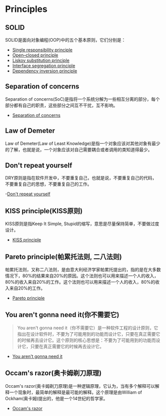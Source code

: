 # Principles

## SOLID

SOLID是面向对象编程(OOP)中的五个基本原则，它们分别是：

- [Single responsibility principle](https://en.wikipedia.org/wiki/Single_responsibility_principle)
- [Open–closed principle](https://en.wikipedia.org/wiki/Open%E2%80%93closed_principle)
- [Liskov substitution principle](https://en.wikipedia.org/wiki/Liskov_substitution_principle)
- [Interface segregation principle](https://en.wikipedia.org/wiki/Interface_segregation_principle)
- [Dependency inversion principle](https://en.wikipedia.org/wiki/Dependency_inversion_principle)

## Separation of concerns

Separation of concerns(SoC)是指将一个系统分解为一些相互分离的部分，每个部分都有自己的职责，这些部分之间互不干扰，互不影响。

- [Separation of concerns](https://en.wikipedia.org/wiki/Separation_of_concerns)

## Law of Demeter

Law of Demeter(Law of Least Knowledge)是指一个对象应该对其他对象有最少的了解，也就是说，一个对象应该对自己需要耦合或者调用的类知道得最少。

## Don't repeat yourself

DRY原则是指在软件开发中，不要重复自己，也就是说，不要重复自己的代码，不要重复自己的思想，不要重复自己的工作。

-[Don't repeat yourself](https://en.wikipedia.org/wiki/Don%27t_repeat_yourself)

## KISS principle(KISS原则)

KISS原则是指Keep It Simple, Stupid的缩写，意思是尽量保持简单，不要做过度设计。

- [KISS principle](https://en.wikipedia.org/wiki/KISS_principle)

## Pareto principle(帕累托法则, 二八法则)

帕累托法则，又称二八法则，是由意大利经济学家帕累托提出的，指的是在大多数情况下，80%的结果来自20%的原因。这个法则也可以用来描述一个人的收入，80%的收入来自20%的工作。这个法则也可以用来描述一个人的收入，80%的收入来自20%的工作。

- [Pareto principle](https://en.wikipedia.org/wiki/Pareto_principle)

## You aren't gonna need it(你不需要它)

> You aren't gonna need
> it（你不需要它）是一种软件工程的设计原则，它指出在设计软件时，不要为了可能用到的功能而设计它，只要在真正需要它的时候再去设计它。这个原则的核心思想是：不要为了可能用到的功能而设计它，只要在真正需要它的时候再去设计它。

- [You aren't gonna need it](https://en.wikipedia.org/wiki/You_aren%27t_gonna_need_it)

## Occam's razor(奥卡姆剃刀原理)

Occam's razor(奥卡姆剃刀原理)是一种逻辑原理，它认为，当有多个解释可以解释一个现象时，最简单的解释是最可能的解释。这个原理是由William
of Ockham(奥卡姆)提出的，他是一个14世纪的哲学家。

- [Occam's razor](https://en.wikipedia.org/wiki/Occam%27s_razor)